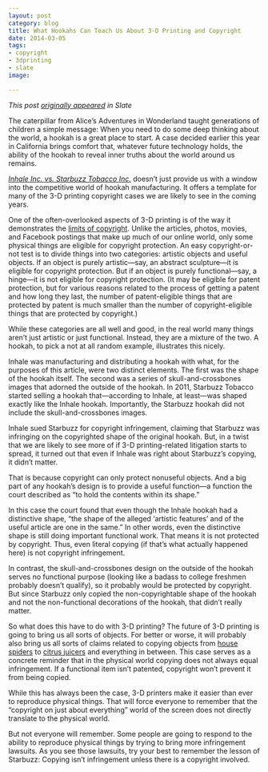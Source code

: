 ```yaml
---
layout: post
category: blog
title: What Hookahs Can Teach Us About 3-D Printing and Copyright
date: 2014-03-05
tags:
- copyright
- 3dprinting
- slate
image:

---
```

*This post [originally appeared](https://slate.com/technology/2014/03/inhale-inc-vs-starbuzz-tobacco-inc-what-hookahs-can-teach-us-about-3-d-printing-copyright.html) in Slate*

The caterpillar from Alice’s Adventures in Wonderland taught generations of children a simple message: When you need to do some deep thinking about the world, a hookah is a great place to start.  A case decided earlier this year in California brings comfort that, whatever future technology holds, the ability of the hookah to reveal inner truths about the world around us remains.

[*Inhale Inc. vs. Starbuzz Tobacco Inc.*](http://fairuse.stanford.edu/case/inhale-inc-v-starbuzz-tobacco-inc/) doesn’t just provide us with a window into the competitive world of hookah manufacturing. It offers a template for many of the 3-D printing copyright cases we are likely to see in the coming years.

One of the often-overlooked aspects of 3-D printing is of the way it demonstrates the [limits of copyright](http://www.slate.com/articles/technology/future_tense/2012/02/_3_d_printing_copyright_and_intellectual_property_.html). Unlike the articles, photos, movies, and Facebook postings that make up much of our online world, only some physical things are eligible for copyright protection. An easy copyright-or-not test is to divide things into two categories: artistic objects and useful objects. If an object is purely artistic—say, an abstract sculpture—it is eligible for copyright protection. But if an object is purely functional—say, a hinge—it is not eligible for copyright protection. (It may be eligible for patent protection, but for various reasons related to the process of getting a patent and how long they last, the number of patent-eligible things that are protected by patent is much smaller than the number of copyright-eligible things that are protected by copyright.)

While these categories are all well and good, in the real world many things aren’t just artistic or just functional. Instead, they are a mixture of the two. A hookah, to pick a not at all random example, illustrates this nicely.

Inhale was manufacturing and distributing a hookah with what, for the purposes of this article, were two distinct elements. The first was the shape of the hookah itself. The second was a series of skull-and-crossbones images that adorned the outside of the hookah. In 2011, Starbuzz Tobacco started selling a hookah that—according to Inhale, at least—was shaped exactly like the Inhale hookah. Importantly, the Starbuzz hookah did not include the skull-and-crossbones images.

Inhale sued Starbuzz for copyright infringement, claiming that Starbuzz was infringing on the copyrighted shape of the original hookah. But, in a twist that we are likely to see more of if 3-D printing-related litigation starts to spread, it turned out that even if Inhale was right about Starbuzz’s copying, it didn’t matter.

That is because copyright can only protect nonuseful objects. And a big part of any hookah’s design is to provide a useful function—a function the court described as “to hold the contents within its shape.”

In this case the court found that even though the Inhale hookah had a distinctive shape, “the shape of the alleged ‘artistic features’ and of the useful article are one in the same.” In other words, even the distinctive shape is still doing important functional work. That means it is not protected by copyright. Thus, even literal copying (if that’s what actually happened here) is not copyright infringement.

In contrast, the skull-and-crossbones design on the outside of the hookah serves no functional purpose (looking like a badass to college freshmen probably doesn’t qualify), so it probably would be protected by copyright. But since Starbuzz only copied the non-copyrightable shape of the hookah and not the non-functional decorations of the hookah, that didn’t really matter.

So what does this have to do with 3-D printing? The future of 3-D printing is going to bring us all sorts of objects. For better or worse, it will probably also bring us all sorts of claims related to copying objects from [house spiders](http://www.thingiverse.com/thing:95344) to [citrus juicers](http://www.thingiverse.com/thing:44328) and everything in between. This case serves as a concrete reminder that in the physical world copying does not always equal infringement. If a functional item isn’t patented, copyright won’t prevent it from being copied.

While this has always been the case, 3-D printers make it easier than ever to reproduce physical things. That will force everyone to remember that the “copyright on just about everything” world of the screen does not directly translate to the physical world.

But not everyone will remember. Some people are going to respond to the ability to reproduce physical things by trying to bring more infringement lawsuits. As you see those lawsuits, try your best to remember the lesson of Starbuzz: Copying isn’t infringement unless there is a copyright involved.